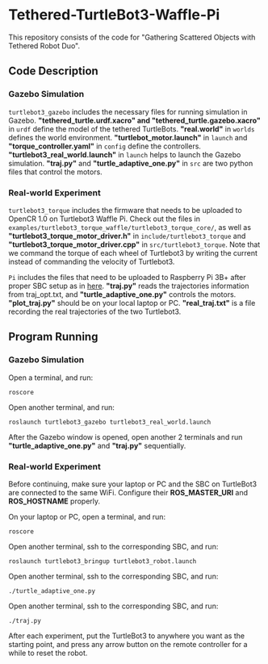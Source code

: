 # Tethered-TurtleBot3-Waffle-Pi
This repository consists of the code for "Gathering Scattered Objects with Tethered Robot Duo".

## Code Description

### Gazebo Simulation

`turtlebot3_gazebo` includes the necessary files for running simulation in Gazebo. **"tethered_turtle.urdf.xacro" and "tethered_turtle.gazebo.xacro"** in `urdf` define the model of the tethered TurtleBots. **"real.world"** in `worlds` defines the world environment. **"turtlebot_motor.launch"** in `launch` and **"torque_controller.yaml"** in `config` define the controllers. **"turtlebot3_real_world.launch"** in `launch` helps to launch the Gazebo simulation. **"traj.py"** and **"turtle_adaptive_one.py"** in `src` are two python files that control the motors.

### Real-world Experiment

`turtlebot3_torque` includes the firmware that needs to be uploaded to OpenCR 1.0 on Turtlebot3 Waffle Pi. Check out the files in `examples/turtlebot3_torque_waffle/turtlebot3_torque_core/`, as well as **"turtlebot3_torque_motor_driver.h"** in `include/turtlebot3_torque` and **"turtlebot3_torque_motor_driver.cpp"** in `src/turtlebot3_torque`. Note that we command the torque of each wheel of Turtlebot3 by writing the current instead of commanding the velocity of Turtlebot3.

`Pi` includes the files that need to be uploaded to Raspberry Pi 3B+ after proper SBC setup as in [here](https://emanual.robotis.com/docs/en/platform/turtlebot3/sbc_setup/#sbc-setup). **"traj.py"** reads the trajectories information from traj_opt.txt, and **"turtle_adaptive_one.py"** controls the motors. **"plot_traj.py"** should be on your local laptop or PC. **"real_traj.txt"** is a file recording the real trajectories of the two Turtlebot3.

## Program Running

### Gazebo Simulation
Open a terminal, and run:
```
roscore
```

Open another terminal, and run:
```
roslaunch turtlebot3_gazebo turtlebot3_real_world.launch
```

After the Gazebo window is opened, open another 2 terminals and run **"turtle_adaptive_one.py"** and **"traj.py"** sequentially.

### Real-world Experiment

Before continuing, make sure your laptop or PC and the SBC on TurtleBot3 are connected to the same WiFi. Configure their **ROS_MASTER_URI** and **ROS_HOSTNAME** properly.

On your laptop or PC, open a terminal, and run:
```
roscore
```

Open another terminal, ssh to the corresponding SBC, and run:
```
roslaunch turtlebot3_bringup turtlebot3_robot.launch
```

Open another terminal, ssh to the corresponding SBC, and run:
```
./turtle_adaptive_one.py
```

Open another terminal, ssh to the corresponding SBC, and run:
```
./traj.py
```

After each experiment, put the TurtleBot3 to anywhere you want as the starting point, and press any arrow button on the remote controller for a while to reset the robot.
